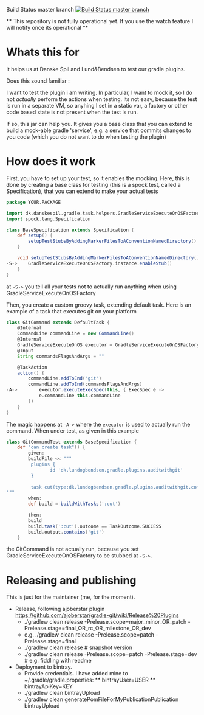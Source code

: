 Build Status master branch [![Build Status master branch](https://travis-ci.org/jwermuth/gradle-task-helpers.svg?branch=master)](https://travis-ci.org/jwermuth/gradle-task-helpers)

** This repository is not fully operational yet. If you use the watch feature I will notify once its operational **

# Whats this for
It helps us at Danske Spil and Lund&Bendsen to test our gradle plugins.

Does this sound familiar :

I want to test the plugin i am writing. In particular, I want to mock it, so I do not _actually_ perform the actions when 
 testing. Its not easy, because the test is run in a separate VM, so anyhing I set in a 
static var, a factory or other code based state is not present when the test is run.

If so, this jar can help you. It gives you a base class that you can extend to build a mock-able gradle 'service', 
e.g. a service that commits changes to you code (which you do not want to do when testing the plugin)

# How does it work

First, you have to set up your test, so it enables the mocking. Here, this is done by creating a base class for 
testing (this is a spock test, called a Specification), that you can extend to make your actual tests

```groovy
package YOUR.PACKAGE

import dk.danskespil.gradle.task.helpers.GradleServiceExecuteOnOSFactory
import spock.lang.Specification

class BaseSpecification extends Specification {
    def setup() {
        setupTestStubsByAddingMarkerFilesToAConventionNamedDirectory()
    }

    void setupTestStubsByAddingMarkerFilesToAConventionNamedDirectory() {
-S->    GradleServiceExecuteOnOSFactory.instance.enableStub()
    }
}
```
at ```-S->``` you tell all your tests not to actually run anything when using GradleServiceExecuteOnOSFactory

Then, you create a custom groovy task, extending default task. Here is an example of a task that executes git 
 on your platform 
```groovy
class GitCommand extends DefaultTask {
    @Internal
    CommandLine commandLine = new CommandLine()
    @Internal
    GradleServiceExecuteOnOS executor = GradleServiceExecuteOnOSFactory.instance.createService(project)
    @Input
    String commandsFlagsAndArgs = ""

    @TaskAction
    action() {
        commandLine.addToEnd('git')
        commandLine.addToEnd(commandsFlagsAndArgs)
-A->        executor.executeExecSpec(this, { ExecSpec e ->
            e.commandLine this.commandLine
        })
    }
}
```
The magic happens at ```-A->``` where the ```executor``` is used to actually run the command. When under test, as given in this
example

```groovy
class GitCommandTest extends BaseSpecification {
    def "can create task"() {
        given:
        buildFile << """
         plugins {
                id 'dk.lundogbendsen.gradle.plugins.auditwithgit'
         }
         
         task cut(type:dk.lundogbendsen.gradle.plugins.auditwithgit.commands.GitCommand) 
"""
        when:
        def build = buildWithTasks(':cut')

        then:
        build
        build.task(':cut').outcome == TaskOutcome.SUCCESS
        build.output.contains('git')
    }
```
the GitCommand is not actually run, because you set  GradleServiceExecuteOnOSFactory to be stubbed at 
```-S->```.

# Releasing and publishing
This is just for the maintainer (me, for the moment).

* Release, following ajoberstar plugin https://github.com/ajoberstar/gradle-git/wiki/Release%20Plugins
  * ./gradlew clean release -Prelease.scope=major_minor_OR_patch -Prelease.stage=final_OR_rc_OR_milestone_OR_dev
  * e.g. ./gradlew clean release -Prelease.scope=patch -Prelease.stage=final
  * ./gradlew clean release # snapshot version
  * ./gradlew clean release -Prelease.scope=patch -Prelease.stage=dev # e.g. fiddling with readme
* Deployment to bintray.
  * Provide credentials. I have added mine to ~/.gradle/gradle.properties:
  ** bintrayUser=USER
  ** bintrayApiKey=KEY
  * ./gradlew clean bintrayUpload
  * ./gradlew clean generatePomFileForMyPublicationPublication bintrayUpload
